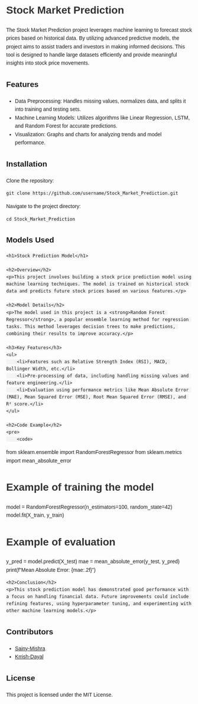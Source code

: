 # Stock Market Prediction

The Stock Market Prediction project leverages machine learning to forecast stock prices based on historical data. By utilizing advanced predictive models, the project aims to assist traders and investors in making informed decisions. This tool is designed to handle large datasets efficiently and provide meaningful insights into stock price movements.

## Features
* Data Preprocessing: Handles missing values, normalizes data, and splits it into training and testing sets.
* Machine Learning Models: Utilizes algorithms like Linear Regression, LSTM, and Random Forest for accurate predictions.
* Visualization: Graphs and charts for analyzing trends and model performance.

## Installation

Clone the repository:
```bing 
git clone https://github.com/username/Stock_Market_Prediction.git
```

Navigate to the project directory:
```bing
cd Stock_Market_Prediction
```

## Models Used
<!DOCTYPE html>
<html lang="en">
<head>
    <meta charset="UTF-8">
    <meta name="viewport" content="width=device-width, initial-scale=1.0">
    <title>Stock Prediction Model</title>
    <style>
        body {
            font-family: Arial, sans-serif;
            line-height: 1.6;
        }
        h1 {
            color: #333;
        }
        p {
            margin: 10px 0;
        }
        code {
            background-color: #f4f4f4;
            padding: 2px 4px;
            border-radius: 4px;
        }
    </style>
</head>
<body>

    <h1>Stock Prediction Model</h1>

    <h2>Overview</h2>
    <p>This project involves building a stock price prediction model using machine learning techniques. The model is trained on historical stock data and predicts future stock prices based on various features.</p>

    <h2>Model Details</h2>
    <p>The model used in this project is a <strong>Random Forest Regressor</strong>, a popular ensemble learning method for regression tasks. This method leverages decision trees to make predictions, combining their results to improve accuracy.</p>

    <h3>Key Features</h3>
    <ul>
        <li>Features such as Relative Strength Index (RSI), MACD, Bollinger Width, etc.</li>
        <li>Pre-processing of data, including handling missing values and feature engineering.</li>
        <li>Evaluation using performance metrics like Mean Absolute Error (MAE), Mean Squared Error (MSE), Root Mean Squared Error (RMSE), and R² score.</li>
    </ul>

    <h2>Code Example</h2>
    <pre>
        <code>
from sklearn.ensemble import RandomForestRegressor
from sklearn.metrics import mean_absolute_error

# Example of training the model
model = RandomForestRegressor(n_estimators=100, random_state=42)
model.fit(X_train, y_train)

# Example of evaluation
y_pred = model.predict(X_test)
mae = mean_absolute_error(y_test, y_pred)
print(f"Mean Absolute Error: {mae:.2f}")
        </code>
    </pre>

    <h2>Conclusion</h2>
    <p>This stock prediction model has demonstrated good performance with a focus on handling financial data. Future improvements could include refining features, using hyperparameter tuning, and experimenting with other machine learning models.</p>

</body>
</html>

## Contributors
- [Sainy-Mishra](https://github.com/Sainy-Mishra)
- [Krrish-Dayal](https://github.com/KrrishDayal)
  
## License
This project is licensed under the MIT License.
